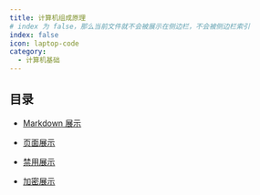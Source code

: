 ```yaml
---
title: 计算机组成原理
# index 为 false，那么当前文件就不会被展示在侧边栏，不会被侧边栏索引
index: false
icon: laptop-code
category:
  - 计算机基础
---
```


## 目录

- [Markdown 展示](markdown.md)

- [页面展示](page.md)

- [禁用展示](disable.md)

- [加密展示](encrypt.md)